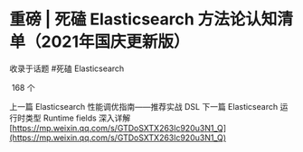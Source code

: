 # 重磅 | 死磕 Elasticsearch 方法论认知清单（2021年国庆更新版）
收录于话题 #死磕 Elasticsearch

 168 个

上一篇 Elasticsearch 性能调优指南——推荐实战 DSL 下一篇 Elasticsearch 运行时类型 Runtime fields 深入详解 
 [https://mp.weixin.qq.com/s/GTDoSXTX263lc920u3N1_Q](https://mp.weixin.qq.com/s/GTDoSXTX263lc920u3N1_Q)
